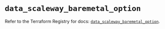 # `data_scaleway_baremetal_option`

Refer to the Terraform Registry for docs: [`data_scaleway_baremetal_option`](https://registry.terraform.io/providers/scaleway/scaleway/2.49.0/docs/data-sources/baremetal_option).
